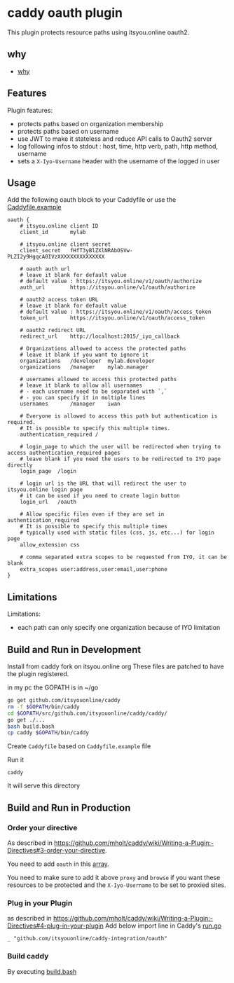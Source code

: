 # caddy oauth plugin

This plugin protects resource paths using itsyou.online oauth2.

## why

- [why](why.md)

## Features

Plugin features:

- protects paths based on organization membership
- protects paths based on username
- use JWT to make it stateless and reduce API calls to Oauth2 server
- log following infos to stdout : host, time, http verb, path, http method, username
- sets a `X-Iyo-Username` header with the username of the logged in user


## Usage
Add the following oauth block to your Caddyfile or use the [Caddyfile.example](https://github.com/itsyouonline/caddy-integration/blob/master/oauth/Caddyfile.example)
```
oauth {
    # itsyou.online client ID
    client_id       mylab

    # itsyou.online client secret   
    client_secret   fHfT3yBlZXlNRAbOSVw-PLZI2y9HgqcA0IVzXXXXXXXXXXXXXXX

    # oauth auth url
    # leave it blank for default value
    # default value : https://itsyou.online/v1/oauth/authorize
    auth_url        https://itsyou.online/v1/oauth/authorize

    # oauth2 access token URL
    # leave it blank for default value
    # default value : https://itsyou.online/v1/oauth/access_token
    token_url       https://itsyou.online/v1/oauth/access_token

    # oauth2 redirect URL
    redirect_url    http://localhost:2015/_iyo_callback

    # Organizations allowed to access the protected paths
    # leave it blank if you want to ignore it
    organizations   /developer  mylab.developer
    organizations   /manager    mylab.manager

    # usernames allowed to access this protected paths
    # leave it blank to allow all usernames
    # - each username need to be separated with `,`
    # - you can specify it in multiple lines
    usernames       /manager    iwan

    # Everyone is allowed to access this path but authentication is required.
    # It is possible to specify this multiple times.
    authentication_required /
    
    # login_page to which the user will be redirected when trying to access authentication_required pages
    # leave blank if you need the users to be redirected to IYO page directly
    login_page  /login
    
    # login url is the URL that will redirect the user to itsyou.online login page
    # it can be used if you need to create login button
    login_url   /oauth

    # Allow specific files even if they are set in authentication_required
    # It is possible to specify this multiple times
    # typically used with static files (css, js, etc...) for login page
    allow_extension css

    # comma separated extra scopes to be requested from IYO, it can be blank
    extra_scopes user:address,user:email,user:phone
}

```

## Limitations

Limitations:

- each path can only specify one organization because of IYO limitation

## Build and Run in Development

Install from caddy fork on itsyou.online org
These files are patched to have the plugin registered.

in my pc the GOPATH is in ~/go

```bash
go get github.com/itsyouonline/caddy
rm -f $GOPATH/bin/caddy
cd $GOPATH/src/github.com/itsyouonline/caddy/caddy/
go get ./...
bash build.bash
cp caddy $GOPATH/bin/caddy
```

Create `Caddyfile` based on `Caddyfile.example` file

Run it
```
caddy
```

It will serve this directory

## Build and Run in Production

### Order your directive

As described in https://github.com/mholt/caddy/wiki/Writing-a-Plugin:-Directives#3-order-your-directive.

You need to add `oauth` in this [array](https://github.com/mholt/caddy/blob/d3860f95f59b5f18e14ddf3d67b4c44dbbfdb847/caddyhttp/httpserver/plugin.go#L314-L355).

You need to make sure to add it above `proxy` and `browse` if you want these resources to be protected and the `X-Iyo-Username` to be set to proxied sites.

### Plug in your Plugin

as described in https://github.com/mholt/caddy/wiki/Writing-a-Plugin:-Directives#4-plug-in-your-plugin
Add below import line in Caddy's [run.go](https://github.com/mholt/caddy/blob/master/caddy/caddymain/run.go)


```
_ "github.com/itsyouonline/caddy-integration/oauth"
```

### Build caddy

By executing [build.bash](https://github.com/mholt/caddy/blob/d3860f95f59b5f18e14ddf3d67b4c44dbbfdb847/caddy/build.bash)
